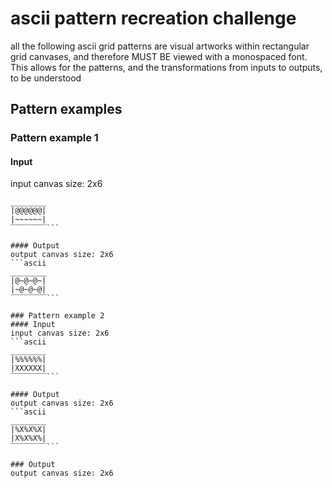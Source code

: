 # ascii pattern recreation challenge

all the following ascii grid patterns are visual artworks within rectangular grid canvases, and therefore  MUST BE viewed with a monospaced font. This allows for the patterns, and the transformations from inputs to outputs, to be understood

## Pattern examples

### Pattern example 1
#### Input
input canvas size: 2x6
```ascii
________
|@@@@@@|
|~~~~~~|
‾‾‾‾‾‾‾‾```

#### Output
output canvas size: 2x6
```ascii
________
|@~@~@~|
|~@~@~@|
‾‾‾‾‾‾‾‾```

### Pattern example 2
#### Input
input canvas size: 2x6
```ascii
________
|%%%%%%|
|XXXXXX|
‾‾‾‾‾‾‾‾```

#### Output
output canvas size: 2x6
```ascii
________
|%X%X%X|
|X%X%X%|
‾‾‾‾‾‾‾‾```

### Output
output canvas size: 2x6

